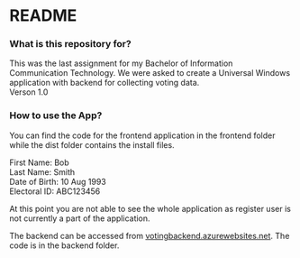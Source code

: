 # README #

### What is this repository for? ###

This was the last assignment for my Bachelor of Information Communication Technology. We were asked to create a Universal Windows application with backend for collecting voting data.  
Verson 1.0

### How to use the App? ###

You can find the code for the frontend application in the frontend folder while the dist folder contains the install files.  

First Name: Bob  
Last Name: Smith  
Date of Birth: 10 Aug 1993  
Electoral ID: ABC123456  

At this point you are not able to see the whole application as register user is not currently a part of the application.  

The backend can be accessed from [votingbackend.azurewebsites.net](votingbackend.azurewebsites.net). The code is in the backend folder.  
